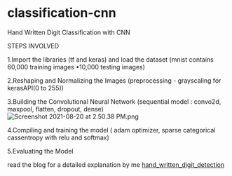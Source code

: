 # classification-cnn
Hand Written Digit Classification with CNN

STEPS INVOLVED 

1.Import the libraries (tf and keras) and load the dataset (mnist contains 60,000 training images •10,000 testing images)

2.Reshaping and Normalizing the Images (preprocessing - grayscaling for kerasAPI(0 to 255))

3.Building the Convolutional Neural Network (sequential model : convo2d, maxpool, flatten, dropout, dense)
![Screenshot 2021-08-20 at 2.50.38 PM.png](https://s3-us-west-2.amazonaws.com/secure.notion-static.com/f6dac6eb-a4d1-4b8c-9561-7f7f76539a5f/Screenshot_2021-08-20_at_2.50.38_PM.png)

4.Compiling and training the model ( adam optimizer, sparse categorical cassentropy with relu and softmax) 

5.Evaluating the Model

read the blog for a detailed explanation by me [hand_written_digit_detection](https://square-seatbelt-18e.notion.site/Digit-Detection-e8fb3b0c680843c79a879c22f7cbb340)

